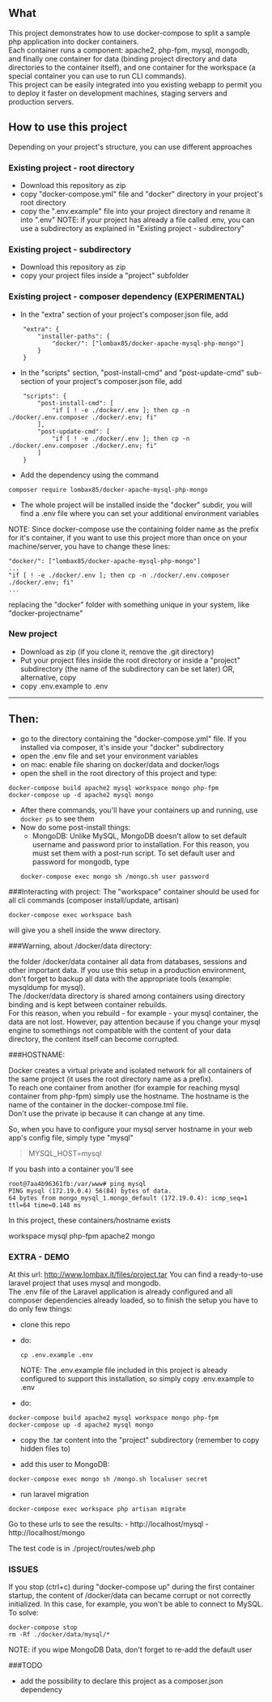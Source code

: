 What
-----------------------

This project demonstrates how to use docker-compose to split a sample php application into docker containers.  
Each container runs a component: apache2, php-fpm, mysql, mongodb, and finally one container for data (binding project directory and data directories to the container itself), and one container for the workspace (a special container you can use to run CLI commands).  
This project can be easily integrated into you existing webapp to permit you to deploy it faster on development machines, staging servers and production servers.

How to use this project
-----------------------

Depending on your project's structure, you can use different approaches

### Existing project - root directory
- Download this repository as zip
- copy "docker-compose.yml" file and "docker" directory in your project's root directory
- copy the ".env.example" file into your project directory and rename it into ".env"
	NOTE: if your project has already a file called .env, you can use a subdirectory as explained in "Existing project - subdirectory"

### Existing project - subdirectory
- Download this repository as zip
- copy your project files inside a "project" subfolder

### Existing project - composer dependency (EXPERIMENTAL)
- In the "extra" section of your project's composer.json file, add
```
	"extra": {
        "installer-paths": {
            "docker/": ["lombax85/docker-apache-mysql-php-mongo"]
        }
    }
```


- In the "scripts" section, "post-install-cmd" and "post-update-cmd" sub-section of your project's composer.json file, add
```
	"scripts": {
    	"post-install-cmd": [
        	"if [ ! -e ./docker/.env ]; then cp -n ./docker/.env.composer ./docker/.env; fi"
    	],
    	"post-update-cmd": [
            "if [ ! -e ./docker/.env ]; then cp -n ./docker/.env.composer ./docker/.env; fi"
        ]
    }
```
- Add the dependency using the command
```
composer require lombax85/docker-apache-mysql-php-mongo
```
- The whole project will be installed inside the "docker" subdir, you will find a .env file where you can set your additional environment variables

NOTE: Since docker-compose use the containing folder name as the prefix for it's container, if you want to use this project more than once on your machine/server, you have to change these lines: 
```
"docker/": ["lombax85/docker-apache-mysql-php-mongo"]
...
"if [ ! -e ./docker/.env ]; then cp -n ./docker/.env.composer ./docker/.env; fi"
...
```
replacing the "docker" folder with something unique in your system, like "docker-projectname"


### New project
- Download as zip (if you clone it, remove the .git directory)
- Put your project files inside the root directory or inside a "project" subdirectory (the name of the subdirectory can be set later) OR, alternative, copy 
- copy .env.example to .env


-----------------------

## Then:
- go to the directory containing the "docker-compose.yml" file. If you installed via composer, it's inside your "docker" subdirectory
- open the .env file and set your environment variables
- on mac: enable file sharing on docker/data and docker/logs
- open the shell in the root directory of this project and type:

```
docker-compose build apache2 mysql workspace mongo php-fpm
docker-compose up -d apache2 mysql mongo
```

- After there commands, you'll have your containers up and running, use `docker ps` to see them
- Now do some post-install things:
	- MongoDB: Unlike MySQL, MongoDB doesn't allow to set default username and password prior to installation. For this reason, you must set them with a post-run script. To set default user and password for mongodb, type
	```
	docker-compose exec mongo sh /mongo.sh user password
	```

###Interacting with project:
The "workspace" container should be used for all cli commands (composer install/update, artisan)

```
docker-compose exec workspace bash
```

will give you a shell inside the www directory.


###Warning, about /docker/data directory:

the folder /docker/data container all data from databases, sessions and other important data.
If you use this setup in a production environment, don't forget to backup all data with the appropriate tools (example: mysqldump for mysql).   
The /docker/data directory is shared among containers using directory binding and is kept between container rebuilds.   
For this reason, when you rebuild - for example - your mysql container, the data are not lost. However, pay attention because if you change your mysql engine to somethings not compatible with the content of your data directory, the content itself can become corrupted.  

###HOSTNAME:

Docker creates a virtual private and isolated network for all containers of the same project (it uses the root directory name as a prefix).  
To reach one container from another (for example for reaching mysql container from php-fpm) simply use the hostname.
The hostname is the name of the container in the docker-compose.tml file.  
Don't use the private ip because it can change at any time.  

So, when you have to configure your mysql server hostname in your web app's config file, simply type "mysql"

> MYSQL_HOST=mysql

If you bash into a container you'll see 

```
root@7aa4b96361fb:/var/www# ping mysql
PING mysql (172.19.0.4) 56(84) bytes of data.
64 bytes from mongo_mysql_1.mongo_default (172.19.0.4): icmp_seq=1 ttl=64 time=0.148 ms
```

In this project, these containers/hostname exists

workspace
mysql
php-fpm
apache2
mongo

### EXTRA - DEMO
At this url: http://www.lombax.it/files/project.tar
You can find a ready-to-use laravel project that uses mysql and mongodb.  
The .env file of the Laravel application is already configured and all composer dependencies already loaded, so to finish the setup you have to do only few things:

- clone this repo
- do:
	```
	cp .env.example .env
	```
	NOTE: The .env.example file included in this project is already configured to support this installation, so simply copy .env.example to .env

- do: 
```
docker-compose build apache2 mysql workspace mongo php-fpm
docker-compose up -d apache2 mysql mongo
```
- copy the .tar content into the "project" subdirectory (remember to copy hidden files to)

- add this user to MongoDB:  
```
docker-compose exec mongo sh /mongo.sh localuser secret
```
- run laravel migration
```
docker-compose exec workspace php artisan migrate
```

Go to these urls to see the results:
	- http://localhost/mysql
	- http://localhost/mongo

The test code is in ./project/routes/web.php

### ISSUES
If you stop (ctrl+c) during "docker-compose up" during the first container startup, the content of /docker/data can became corrupt or not correctly initialized. In this case, for example, you won't be able to connect to MySQL.
To solve:

```
docker-compose stop
rm -Rf ./docker/data/mysql/*
```
NOTE: if you wipe MongoDB Data, don't forget to re-add the default user


###TODO
- add the possibility to declare this project as a composer.json dependency